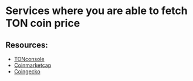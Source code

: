# Services where you are able to fetch TON coin price

## Resources:

* [TONconsole](https://docs.tonconsole.com/tonapi/rest-api/rates)
* [Coinmarketcap](https://coinmarketcap.com/api/documentation/v1/)
* [Coingecko](https://apiguide.coingecko.com/getting-started)
